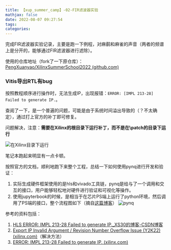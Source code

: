 ```yaml
---
title: 【xup_summer_camp】-02-FIR滤波器实验
mathjax: false
date: 2022-08-07 09:27:54
tags:
categories:
---
```


完成FIR滤波器实验记录，主要是跑一下例程，对麻鹬和麻雀的声音（两者的频谱上是分开的，能够通过FIR滤波器进行滤除）。

使用的仓库地址（fork了一下原仓库）：[PengXuanyao/XilinxSummerSchool2022 (github.com)](https://github.com/PengXuanyao/XilinxSummerSchool2022)

### Vitis导出RTL有bug

按照教程顺序进行操作时，无法生成IP，出现报错：`ERROR: [IMPL 213-28] Failed to generate IP.`。

查阅了一下，是一个普遍的问题，可能是由于系统时间溢出导致的（？不太确定），通过打上官方的补丁即可修复。

问题解决，注意：**需要在Xilinx的根目录下运行补丁，而不是在\patch的目录下运行**

![在Xilinx目录下运行](https://s2.loli.net/2022/08/07/PFucTUOEKmBZnAL.png)

笔记本跑起来明显有一点卡顿。

按照官方的文档，顺利地跑下来整个工程，总结一下如何使用pynq进行开发和验证：

1. 实际生成硬件框架使用的是hls和vivado工具链，pynq是给与了一个调用和交互的接口，用户能够轻松地对硬件进行验证和可视化等操作。
2. 使用jupyterbook的时候，是相当于在芯片PS端上运行了python环境，然后调用了PS端的接口，整个流程图如下（摘自[这篇博客](https://zhuanlan.zhihu.com/p/52469205)）
      ![pynq](https://pic1.zhimg.com/80/v2-ad4971bc5d27a020cd94b7d4772a4d44_720w.jpg)


参考的资料包括：

1. [HLS ERROR: IMPL 213-28 Failed to generate IP._XS30的博客-CSDN博客](https://blog.csdn.net/u014798590/article/details/122312505)
2. [Export IP Invalid Argument / Revision Number Overflow Issue (Y2K22) (xilinx.com)](https://support.xilinx.com/s/article/76960?language=en_US)（解决方法）
3. [ERROR: IMPL 213-28 Failed to generate IP. (xilinx.com)](https://support.xilinx.com/s/question/0D52E00006uyTmwSAE/error-impl-21328-failed-to-generate-ip?language=en_US)